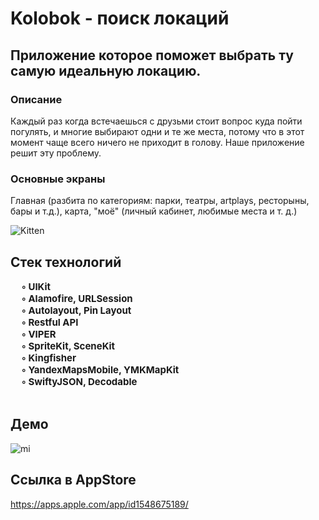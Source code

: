 # Kolobok - поиск локаций

## Приложение которое поможет выбрать ту самую идеальную локацию.

### Описание
Каждый раз когда встечаешься с друзьми стоит вопрос куда пойти погулять, и многие выбирают одни и те же места, потому что в этот момент чаще всего ничего не приходит в голову. Наше приложение решит эту проблему.

### Основные экраны
Главная (разбита по категориям: парки, театры, artplays, ресторыны, бары и т.д.), карта, "моё" (личный кабинет, любимые места и т. д.)



<img src="bgImage2.png" alt="Kitten"
	title="A cute kitten" />

## Стек технологий
</tr>
    <td> 
    <b style="font-size:15px">
    &nbsp;&nbsp;&nbsp;&nbsp;   ◦ UIKit <br/> 
    &nbsp;&nbsp;&nbsp;&nbsp;  ◦ Alamofire, URLSession<br/>
     &nbsp;&nbsp;&nbsp;&nbsp;  ◦ Autolayout, Pin Layout <br/>
      &nbsp;&nbsp;&nbsp;&nbsp;  ◦ Restful API<br/>
        &nbsp;&nbsp;&nbsp;&nbsp;  ◦ VIPER <br/>
         &nbsp;&nbsp;&nbsp;&nbsp;  ◦ SpriteKit, SceneKit <br/>
         &nbsp;&nbsp;&nbsp;&nbsp;  ◦ Kingfisher<br/>
          &nbsp;&nbsp;&nbsp;&nbsp;   ◦ YandexMapsMobile, YMKMapKit<br/>
           &nbsp;&nbsp;&nbsp;&nbsp;  ◦ SwiftyJSON, Decodable<br/>
           </b>
    </td>
 </tr>
<br/> 

## Демо
![mi](https://github.com/Mehrafruz/Kolobok/blob/master/Демо_1.gif)

## Ссылка в AppStore
https://apps.apple.com/app/id1548675189/
